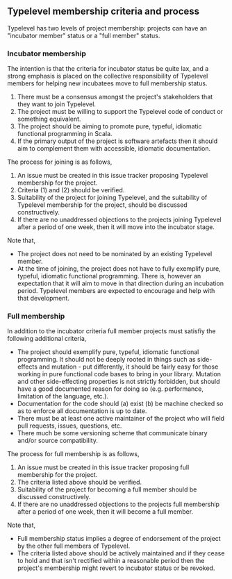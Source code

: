 ## Typelevel membership criteria and process

Typelevel has two levels of project membership: projects can have an "incubator member" status or a "full member"
status.

### Incubator membership

The intention is that the criteria for incubator status be quite lax, and a strong emphasis is placed on
the collective responsibility of Typelevel members for helping new incubatees move to full membership status.

1. There must be a consensus amongst the project's stakeholders that they want to join Typelevel.
2. The project must be willing to support the Typelevel code of conduct or something equivalent.
3. The project should be aiming to promote pure, typeful, idiomatic functional programming in Scala.
4. If the primary output of the project is software artefacts then it should aim to complement them with accessible,
idiomatic documentation.

The process for joining is as follows,

1. An issue must be created in this issue tracker proposing Typelevel membership for the project.
2. Criteria (1) and (2) should be verified.
3. Suitability of the project for joining Typelevel, and the suitability of Typelevel membership for the project,
should be discussed constructively.
4. If there are no unaddressed objections to the projects joining Typelevel after a period of one week, then it will
move into the incubator stage.

Note that,

+ The project does not need to be nominated by an existing Typelevel member.
+ At the time of joining, the project does not have to fully exemplify pure, typeful, idiomatic functional
programming. There is, however an expectation that it will aim to move in that direction during an incubation period.
Typelevel members are expected to encourage and help with that development.

### Full membership

In addition to the incubator criteria full member projects must satisfiy the following additional criteria,

* The project should exemplify pure, typeful, idiomatic functional programming. It should not be deeply rooted in
things such as side-effects and mutation - put differently, it should be fairly easy for those working in pure
functional code bases to bring in your library. Mutation and other side-effecting properties is not
strictly forbidden, but should have a good documented reason for doing so (e.g. performance, limitation of the
language, etc.).
* Documentation for the code should (a) exist (b) be machine checked so as to enforce all documentation is up to date.
* There must be at least one active maintainer of the project who will field pull requests, issues, questions, etc.
* There much be some versioning scheme that communicate binary and/or source compatibility.

The process for full membership is as follows,

1. An issue must be created in this issue tracker proposing full membership for the project.
2. The criteria listed above should be verified.
3. Suitability of the project for becoming a full member should be discussed constructively.
4. If there are no unaddressed objections to the projects full membership after a period of one week, then it will
become a full member.

Note that,

+ Full membership status implies a degree of endorsement of the project by the other full members of Typelevel.
+ The criteria listed above should be actively maintained and if they cease to hold and that isn't rectified within a
reasonable period then the project's membership might revert to incubator status or be revoked.
